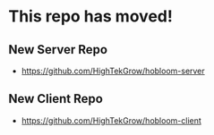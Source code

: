 # This repo has moved!

## New Server Repo
* https://github.com/HighTekGrow/hobloom-server

## New Client Repo
* https://github.com/HighTekGrow/hobloom-client
